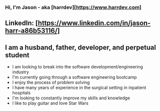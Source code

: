 ### Hi, I'm Jason - aka [harrdev][https://www.harrdev.com]
## LinkedIn: [https://www.linkedin.com/in/jason-harr-a86b53116/]

## I am a husband, father, developer, and perpetual student
- I am looking to break into the software development/engineering industry
- I'm currently going through a software engineering bootcamp
- I enjoy the process of problem solving
- I have many years of experience in the surgical setting in inpatient hospitals
- I'm looking to constantly improve my skills and knowledge
- I like to play guitar and love Star Wars
